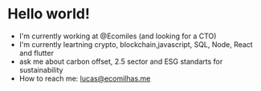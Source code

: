 # Hello world! 

- I'm currently working at @Ecomiles (and looking for a CTO)
- I'm currently leartning crypto, blockchain,javascript, SQL, Node, React and flutter
- ask me about carbon offset, 2.5 sector and ESG standarts for sustainability
- How to reach me: lucas@ecomilhas.me
